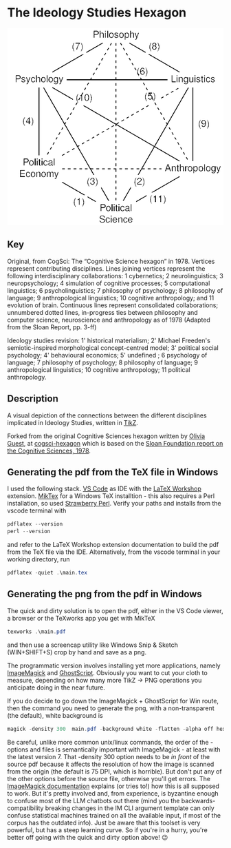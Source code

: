 # The Ideology Studies Hexagon

![The ideology studies hexagon](/hexagon.png)

## Key

Original, from CogSci: The “Cognitive Science hexagon” in 1978. Vertices represent contributing disciplines. Lines joining vertices represent the following interdisciplinary collaborations: 1 cybernetics; 2 neurolinguistics; 3 neuropsychology; 4 simulation of cognitive processes; 5 computational linguistics; 6 psycholinguistics; 7 philosophy of psychology; 8 philosophy of language; 9 anthropological linguistics; 10 cognitive anthropology; and 11 evolution of brain. Continuous lines represent consolidated collaborations; unnumbered dotted lines, in-progress ties between philosophy and computer science, neuroscience and anthropology as of 1978 (Adapted from the Sloan Report, pp. 3-ff)

Ideology studies revision: 1' historical materialism; 2' Michael Freeden's semiotic-inspired morphological concept-centred model; 3' political social psychology; 4' behavioural economics; 5' undefined ; 6 psychology of language; 7 philosophy of psychology; 8 philosophy of language; 9 anthropological linguistics; 10 cognitive anthropology; 11 political anthropology.  

## Description

A visual depiction of the connections between the different disciplines implicated in Ideology Studies, written in [TikZ](https://en.wikibooks.org/wiki/LaTeX/PGF/TikZ).

 Forked from the original Cognitive Sciences hexagon written by [Olivia Guest](https://oliviaguest.com), at [cogsci-hexagon](https://github.com/oliviaguest/cogsci-hexagon) which is based on the [Sloan Foundation report on the Cognitive Sciences, 1978](https://digitalcollections.library.cmu.edu/node/31966).

## Generating the pdf from the TeX file in Windows

I used the following stack. [VS Code](https://code.visualstudio.com/download) as IDE with the [LaTeX Workshop](https://marketplace.visualstudio.com/items?itemName=James-Yu.latex-workshop) extension. [MikTex](https://miktex.org/download) for a Windows TeX installtion - this also requires a Perl installation, so used [Strawberry Perl](https://strawberryperl.com/). Verify your paths and installs from the vscode terminal with

```powershell
pdflatex --version
perl --version
```

and refer to the LaTeX Workshop extension documentation to build the pdf from the TeX file via the IDE. Alternatively, from the vscode terminal in your working directory, run

```powershell
pdflatex -quiet .\main.tex
```

## Generating the png from the pdf in Windows

The quick and dirty solution is to open the pdf, either in the VS Code viewer, a browser or the TeXworks app you get with MikTeX

```powershell
texworks .\main.pdf
```

and then use a screencap utility like Windows Snip & Sketch (WIN+SHIFT+S) crop by hand and save as a png.

The programmatic version involves installing yet more applications, namely [ImageMagick](https://imagemagick.org/script/download.php) and [GhostScript](https://www.ghostscript.com/releases/gsdnld.html). Obviously you want to cut your cloth to measure, depending on how many more TikZ -> PNG operations you anticipate doing in the near future.

If you do decide to go down the ImageMagick + GhostScript for Win route, then the command you need to generate the png, with a non-transparent (the default), white background is

```powershell
magick -density 300  main.pdf -background white -flatten -alpha off hexagon.png
```

Be careful, unlike more common unix/linux commands, the order of the -options and files is semantically important with ImageMagick - at least with the latest version 7. That -density 300 option needs to be *in front* of the source pdf because it affects the resolution of how the image is scanned from the origin (the default is 75 DPI, which is horrible). But don't put any of the other options before the source file, otherwise you'll get errors. The [ImageMagick documentation](https://usage.imagemagick.org/basics/#why) explains (or tries to!) how this is all supposed to work. But it's pretty involved and, from experience, is byzantine enough to confuse most of the LLM chatbots out there (mind you the backwards-compatibility breaking changes in the IM CLI argument template can only confuse statistical machines trained on all the available input, if most of the corpus has the outdated info). Just be aware that this toolset is very powerful, but has a steep learning curve. So if you're in a hurry, you're better off going with the quick and dirty option above! :wink:
